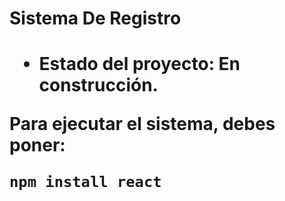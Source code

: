<h1> Sistema De Registro<h1/>

- Estado del proyecto: En construcción.

Para ejecutar el sistema, debes poner:

```npm install react```
